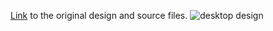 [Link](https://uidesigndaily.com/uploads/992/day_992.png) to the original design and source files.
![desktop design](https://uidesigndaily.com/uploads/992/day_992.png)
